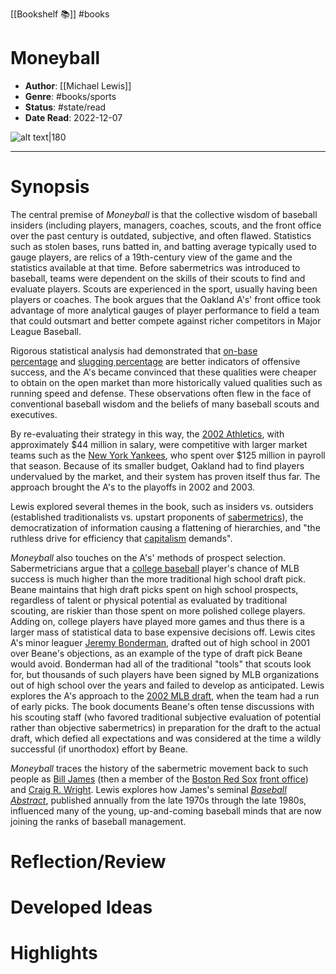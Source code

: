 [[Bookshelf 📚]] 
#books 

# Moneyball

- **Author**: [[Michael Lewis]]
- **Genre**: #books/sports 
- **Status**: #state/read
- **Date Read**: 2022-12-07

![alt text|180](https://m.media-amazon.com/images/I/41muYYGwiOL._AC_SY780_.jpg)

___

# Synopsis

The central premise of _Moneyball_ is that the collective wisdom of baseball insiders (including players, managers, coaches, scouts, and the front office over the past century is outdated, subjective, and often flawed. Statistics such as stolen bases, runs batted in, and batting average typically used to gauge players, are relics of a 19th-century view of the game and the statistics available at that time. Before sabermetrics was introduced to baseball, teams were dependent on the skills of their scouts to find and evaluate players. Scouts are experienced in the sport, usually having been players or coaches. The book argues that the Oakland A's' front office took advantage of more analytical gauges of player performance to field a team that could outsmart and better compete against richer competitors in Major League Baseball.

Rigorous statistical analysis had demonstrated that [on-base percentage](https://en.wikipedia.org/wiki/On-base_percentage "On-base percentage") and [slugging percentage](https://en.wikipedia.org/wiki/Slugging_percentage "Slugging percentage") are better indicators of offensive success, and the A's became convinced that these qualities were cheaper to obtain on the open market than more historically valued qualities such as running speed and defense. These observations often flew in the face of conventional baseball wisdom and the beliefs of many baseball scouts and executives.

By re-evaluating their strategy in this way, the [2002 Athletics](https://en.wikipedia.org/wiki/2002_Oakland_Athletics_season "2002 Oakland Athletics season"), with approximately $44 million in salary, were competitive with larger market teams such as the [New York Yankees](https://en.wikipedia.org/wiki/New_York_Yankees "New York Yankees"), who spent over $125 million in payroll that season. Because of its smaller budget, Oakland had to find players undervalued by the market, and their system has proven itself thus far. The approach brought the A's to the playoffs in 2002 and 2003.

Lewis explored several themes in the book, such as insiders vs. outsiders (established traditionalists vs. upstart proponents of [sabermetrics](https://en.wikipedia.org/wiki/Sabermetrics "Sabermetrics")), the democratization of information causing a flattening of hierarchies, and "the ruthless drive for efficiency that [capitalism](https://en.wikipedia.org/wiki/Capitalism "Capitalism") demands".

_Moneyball_ also touches on the A's' methods of prospect selection. Sabermetricians argue that a [college baseball](https://en.wikipedia.org/wiki/College_baseball "College baseball") player's chance of MLB success is much higher than the more traditional high school draft pick. Beane maintains that high draft picks spent on high school prospects, regardless of talent or physical potential as evaluated by traditional scouting, are riskier than those spent on more polished college players. Adding on, college players have played more games and thus there is a larger mass of statistical data to base expensive decisions off. Lewis cites A's minor leaguer [Jeremy Bonderman](https://en.wikipedia.org/wiki/Jeremy_Bonderman "Jeremy Bonderman"), drafted out of high school in 2001 over Beane's objections, as an example of the type of draft pick Beane would avoid. Bonderman had all of the traditional "tools" that scouts look for, but thousands of such players have been signed by MLB organizations out of high school over the years and failed to develop as anticipated. Lewis explores the A's approach to the [2002 MLB draft](https://en.wikipedia.org/wiki/2002_Major_League_Baseball_draft "2002 Major League Baseball draft"), when the team had a run of early picks. The book documents Beane's often tense discussions with his scouting staff (who favored traditional subjective evaluation of potential rather than objective sabermetrics) in preparation for the draft to the actual draft, which defied all expectations and was considered at the time a wildly successful (if unorthodox) effort by Beane.

_Moneyball_ traces the history of the sabermetric movement back to such people as [Bill James](https://en.wikipedia.org/wiki/Bill_James "Bill James") (then a member of the [Boston Red Sox](https://en.wikipedia.org/wiki/Boston_Red_Sox) [front office](https://en.wikipedia.org/wiki/Front_office_(sports) "Front office (sports)")) and [Craig R. Wright](https://en.wikipedia.org/wiki/Craig_R._Wright "Craig R. Wright"). Lewis explores how James's seminal _[Baseball Abstract](https://en.wikipedia.org/wiki/Baseball_Abstract "Baseball Abstract")_, published annually from the late 1970s through the late 1980s, influenced many of the young, up-and-coming baseball minds that are now joining the ranks of baseball management.

# Reflection/Review

# Developed Ideas

# Highlights